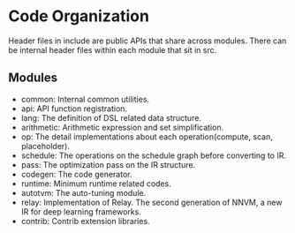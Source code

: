 <!--- Licensed to the Apache Software Foundation (ASF) under one -->
<!--- or more contributor license agreements.  See the NOTICE file -->
<!--- distributed with this work for additional information -->
<!--- regarding copyright ownership.  The ASF licenses this file -->
<!--- to you under the Apache License, Version 2.0 (the -->
<!--- "License"); you may not use this file except in compliance -->
<!--- with the License.  You may obtain a copy of the License at -->

<!---   http://www.apache.org/licenses/LICENSE-2.0 -->

<!--- Unless required by applicable law or agreed to in writing, -->
<!--- software distributed under the License is distributed on an -->
<!--- "AS IS" BASIS, WITHOUT WARRANTIES OR CONDITIONS OF ANY -->
<!--- KIND, either express or implied.  See the License for the -->
<!--- specific language governing permissions and limitations -->
<!--- under the License. -->

# Code Organization

Header files in include are public APIs that share across modules.
There can be internal header files within each module that sit in src.

## Modules
- common: Internal common utilities.
- api: API function registration.
- lang: The definition of DSL related data structure.
- arithmetic: Arithmetic expression and set simplification.
- op: The detail implementations about each operation(compute, scan, placeholder).
- schedule: The operations on the schedule graph before converting to IR.
- pass: The optimization pass on the IR structure.
- codegen: The code generator.
- runtime: Minimum runtime related codes.
- autotvm: The auto-tuning module.
- relay: Implementation of Relay. The second generation of NNVM, a new IR for deep learning frameworks.
- contrib: Contrib extension libraries.
